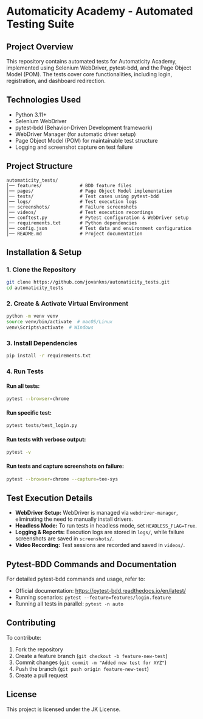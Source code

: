 # Automaticity Academy - Automated Testing Suite

## Project Overview
This repository contains automated tests for Automaticity Academy, implemented using Selenium WebDriver, pytest-bdd, and the Page Object Model (POM). The tests cover core functionalities, including login, registration, and dashboard redirection.

## Technologies Used
- Python 3.11+
- Selenium WebDriver
- pytest-bdd (Behavior-Driven Development framework)
- WebDriver Manager (for automatic driver setup)
- Page Object Model (POM) for maintainable test structure
- Logging and screenshot capture on test failure

## Project Structure
```
automaticity_tests/
│── features/              # BDD feature files
│── pages/                 # Page Object Model implementation
│── tests/                 # Test cases using pytest-bdd
│── logs/                  # Test execution logs
│── screenshots/           # Failure screenshots
│── videos/                # Test execution recordings
│── conftest.py            # Pytest configuration & WebDriver setup
│── requirements.txt       # Python dependencies
│── config.json            # Test data and environment configuration
│── README.md              # Project documentation
```

## Installation & Setup

### 1. Clone the Repository
```bash
git clone https://github.com/jovankns/automaticity_tests.git
cd automaticity_tests
```

### 2. Create & Activate Virtual Environment
```bash
python -m venv venv
source venv/bin/activate  # macOS/Linux
venv\Scripts\activate  # Windows
```

### 3. Install Dependencies
```bash
pip install -r requirements.txt
```

### 4. Run Tests
#### Run all tests:
```bash
pytest --browser=chrome
```
#### Run specific test:
```bash
pytest tests/test_login.py
```
#### Run tests with verbose output:
```bash
pytest -v
```
#### Run tests and capture screenshots on failure:
```bash
pytest --browser=chrome --capture=tee-sys
```

## Test Execution Details
- **WebDriver Setup:** WebDriver is managed via `webdriver-manager`, eliminating the need to manually install drivers.
- **Headless Mode:** To run tests in headless mode, set `HEADLESS_FLAG=True`.
- **Logging & Reports:** Execution logs are stored in `logs/`, while failure screenshots are saved in `screenshots/`.
- **Video Recording:** Test sessions are recorded and saved in `videos/`.

## Pytest-BDD Commands and Documentation
For detailed pytest-bdd commands and usage, refer to:
- Official documentation: https://pytest-bdd.readthedocs.io/en/latest/
- Running scenarios: `pytest --feature=features/login.feature`
- Running all tests in parallel: `pytest -n auto`

## Contributing
To contribute:
1. Fork the repository
2. Create a feature branch (`git checkout -b feature-new-test`)
3. Commit changes (`git commit -m "Added new test for XYZ"`)
4. Push the branch (`git push origin feature-new-test`)
5. Create a pull request

## License
This project is licensed under the JK License.

